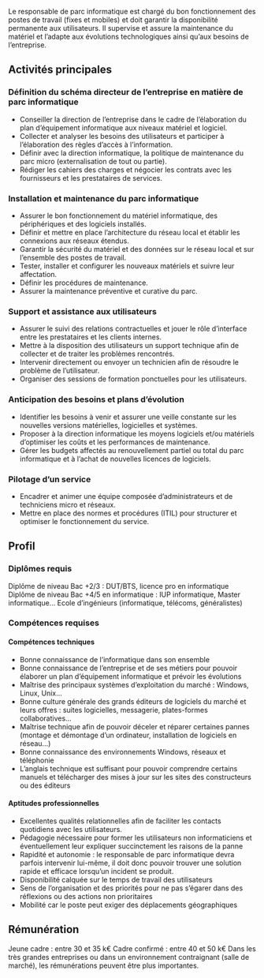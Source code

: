 Le responsable de parc informatique est chargé du bon fonctionnement des postes de travail (fixes et mobiles) et doit garantir la disponibilité permanente aux utilisateurs. Il supervise et assure la maintenance du matériel et l’adapte aux évolutions technologiques ainsi qu’aux besoins de l’entreprise.

## Activités principales 

### Définition du schéma directeur de l’entreprise en matière de parc informatique

- Conseiller la direction de l’entreprise dans le cadre de l’élaboration du plan d’équipement informatique aux niveaux matériel et logiciel.
- Collecter et analyser les besoins des utilisateurs et participer à l’élaboration des règles d’accès à l’information.
- Définir avec la direction informatique, la politique de maintenance du parc micro (externalisation de tout ou partie).
- Rédiger les cahiers des charges et négocier les contrats avec les fournisseurs et les prestataires de services.

### Installation et maintenance du parc informatique 

- Assurer le bon fonctionnement du matériel informatique, des périphériques et des logiciels installés.
- Définir et mettre en place l’architecture du réseau local et établir les connexions aux réseaux étendus.
- Garantir la sécurité du matériel et des données sur le réseau local et sur l’ensemble des postes de travail.
- Tester, installer et configurer les nouveaux matériels et suivre leur affectation.
- Définir les procédures de maintenance.
- Assurer la maintenance préventive et curative du parc.

### Support et assistance aux utilisateurs

- Assurer le suivi des relations contractuelles et jouer le rôle d’interface entre les prestataires et les clients internes.
- Mettre à la disposition des utilisateurs un support technique afin de collecter et de traiter les problèmes rencontrés.
- Intervenir directement ou envoyer un technicien afin de résoudre le problème de l’utilisateur.
- Organiser des sessions de formation ponctuelles pour les utilisateurs.

### Anticipation des besoins et plans d’évolution

- Identifier les besoins à venir et assurer une veille constante sur les nouvelles versions matérielles, logicielles et systèmes.
- Proposer à la direction informatique les moyens logiciels et/ou matériels d’optimiser les coûts et les performances de maintenance.
- Gérer les budgets affectés au renouvellement partiel ou total du parc informatique et à l’achat de nouvelles licences de logiciels.

### Pilotage d’un service 

- Encadrer et animer une équipe composée d’administrateurs et de techniciens micro et réseaux.
- Mettre en place des normes et procédures (ITIL) pour structurer et optimiser le fonctionnement du service.

## Profil

### Diplômes requis 

Diplôme de niveau Bac +2/3 : DUT/BTS, licence pro en informatique
Diplôme de niveau Bac +4/5 en informatique : IUP informatique, Master informatique…
Ecole d’ingénieurs (informatique, télécoms, généralistes)

### Compétences requises

#### Compétences techniques

- Bonne connaissance de l’informatique dans son ensemble
- Bonne connaissance de l’entreprise et de ses métiers pour pouvoir élaborer un plan d’équipement informatique et prévoir les évolutions
- Maîtrise des principaux systèmes d’exploitation du marché : Windows, Linux, Unix…
- Bonne culture générale des grands éditeurs de logiciels du marché et leurs offres : suites logicielles, messagerie, plates-formes collaboratives…
- Maîtrise technique afin de pouvoir déceler et réparer certaines pannes (montage et démontage d’un ordinateur, installation de logiciels en réseau…)
- Bonne connaissance des environnements Windows, réseaux et téléphonie
- L’anglais technique est suffisant pour pouvoir comprendre certains manuels et télécharger des mises à jour sur les sites des constructeurs ou des éditeurs

#### Aptitudes professionnelles 

- Excellentes qualités relationnelles afin de faciliter les contacts quotidiens avec les utilisateurs.
- Pédagogie nécessaire pour former les utilisateurs non informaticiens et éventuellement leur expliquer succinctement les raisons de la panne
- Rapidité et autonomie : le responsable de parc informatique devra parfois intervenir lui-même, il doit donc pouvoir trouver une solution rapide et efficace lorsqu’un incident se produit.
- Disponibilité calquée sur le temps de travail des utilisateurs
- Sens de l’organisation et des priorités pour ne pas s’égarer dans des réflexions ou des actions non prioritaires
- Mobilité car le poste peut exiger des déplacements géographiques

## Rémunération

Jeune cadre : entre 30 et 35 k€
Cadre confirmé : entre 40 et 50 k€
Dans les très grandes entreprises ou dans un environnement contraignant (salle de marché), les rémunérations peuvent être plus importantes.